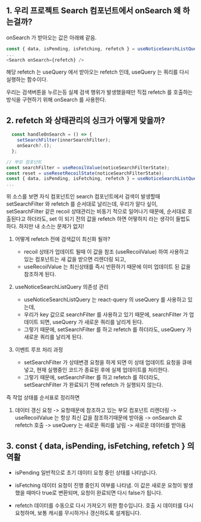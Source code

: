 ## 1. 우리 프로젝트   Search 컴포넌트에서  onSearch 왜 하는걸까?

onSearch 가 받아오는 값은 아래왜 같음. 

````javascript
const { data, isPending, isFetching, refetch } = useNoticeSearchListQuery(searchFilter);
...
<Search onSearch={refetch} />
````

해당 refetch 는 useQuery 에서 받아오는 refetch 인데, 
useQuery 는 쿼리를 다시 실행하는 함수이다.

우리는 검색버튼을 누르는등 실제 검색 행위가 발생했을때만 직접 refetch 를 호출하는 방식을 구현하기 위해 onSearch 를 사용한다.

## 2. refetch 와 상태관리의 싱크가 어떻게 맞을까?

````javascript
  const handleOnSearch = () => {
    setSearchFilter(innerSearchFilter);
    onSearch?.();
  };

// 부모 컴포넌트 
const searchFilter = useRecoilValue(noticeSearchFilterState);
const reset = useResetRecoilState(noticeSearchFilterState);
const { data, isPending, isFetching, refetch } = useNoticeSearchListQuery(searchFilter);
...

````

위 소스를 보면 자식 컴포넌트인 search 컴포넌트에서 검색이 발생할때 setSearchFilter 와 refetch 를 순서대로 날리는데, 
우리가 알다 싶이,  setSearchFilter 같은 recoil 상태관리는 비동기 적으로 일어나기 때문에, 
순서대로 호출된다고 하더라도, set 이 되기 전의 값을 refetch 하면 어떻하지 라는 생각이 들법도 하다. 
하지만 내 소스는 문제가 없지!

1. 어떻게 refetch 전에 검색값이 최신화 될까?
   - recoil 상태가 업데이트 될때 이 값을 참조 (useRecoilValue) 하여 사용하고 있는 컴포넌트는  새 값을 받으면 리렌더링 되고, 
   - useRecoilValue 는 최신상태를 즉시 반환하기 때문에 이미 업데이트 된 값을 참조하게 된다. 

2. useNoticeSearchListQuery 의존성 관리
   - useNoticeSearchListQuery  는 react-query 의 useQuery 를 사용하고 있는데,
   - 우리가 key 값으로 searchFilter 를 사용하고 있기 때문에, searchFilter 가 업데이트 되면, useQuery 가 새로운 쿼리를 날리게 된다.
   - 그렇기 때문에, setSearchFilter 를 하고 refetch 를 하더라도, useQuery 가 새로운 쿼리를 날리게 된다.

3. 이벤트 루프 처리 과정 
   - setSearchFilter 가 상태변경 요청을 하게 되면 이 상태 업데이트 요청을 큐애 넣고, 현재 실행중인 코드가 종료된 후에 실제 업데이트를 처리한다. 
   - 그렇기 때문에, setSearchFilter 를 하고 refetch 를 하더라도, setSearchFilter 가 완료되기 전에 refetch 가 실행되지 않는다.

즉 작업 상태를 순서표로 정리하면

1. 데이터 갱신 요청 -> 요청때문에 참조하고 있는 부모 컴포넌트 리렌더링 -> useRecoilValue 는 항상 최신 값을 참조하기때문에 받아옴 -> 
    onSearch 로 refetch 호출 -> useQuery 는 새로운 쿼리를 날림 -> 새로운 데이터를 받아옴 

## 3. const { data, isPending, isFetching, refetch }  의 역활

- isPending
일반적으로 초기 데이터 요청 중인 상태를 나타냅니다.

- isFetching
   데이터 요청이 진행 중인지 여부를 나타냄.
   이 값은 새로운 요청이 발생했을 때마다 true로 변환되며, 요청이 완료되면 다시 false가 됩니다.

-  refetch
   데이터를 수동으로 다시 가져오기 위한 함수입니다.
   호출 시 데이터를 다시 요청하며, 보통 캐시를 무시하거나 갱신하도록 설계됩니다.